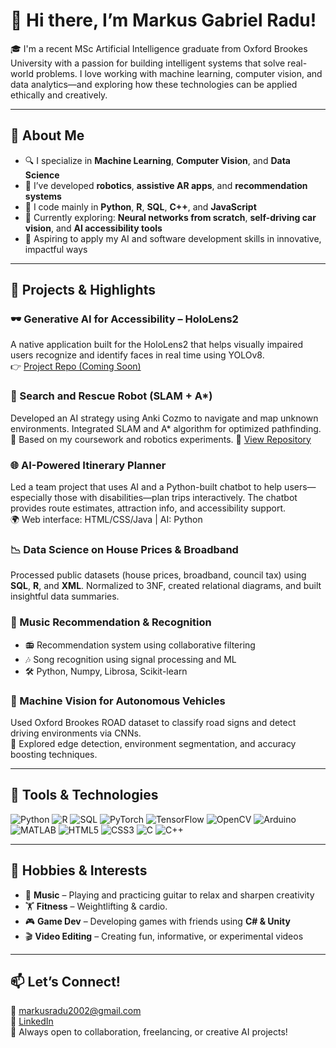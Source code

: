 # 👋 Hi there, I’m Markus Gabriel Radu!

🎓 I'm a recent MSc Artificial Intelligence graduate from Oxford Brookes University with a passion for building intelligent systems that solve real-world problems. I love working with machine learning, computer vision, and data analytics—and exploring how these technologies can be applied ethically and creatively.

---

## 🧠 About Me
- 🔍 I specialize in **Machine Learning**, **Computer Vision**, and **Data Science**
- 🤖 I’ve developed **robotics**, **assistive AR apps**, and **recommendation systems**
- 🧰 I code mainly in **Python**, **R**, **SQL**, **C++**, and **JavaScript**
- 🧪 Currently exploring: **Neural networks from scratch**, **self-driving car vision**, and **AI accessibility tools**
- 🎯 Aspiring to apply my AI and software development skills in innovative, impactful ways

---

## 🔬 Projects & Highlights

### 🕶️ Generative AI for Accessibility – HoloLens2  
A native application built for the HoloLens2 that helps visually impaired users recognize and identify faces in real time using YOLOv8.  
👉 [Project Repo (Coming Soon)]()  

### 🧭 Search and Rescue Robot (SLAM + A*)  
Developed an AI strategy using Anki Cozmo to navigate and map unknown environments. Integrated SLAM and A* algorithm for optimized pathfinding.  
📝 Based on my coursework and robotics experiments.
📂 [View Repository](https://github.com/MarkusGR-debug/search-and-rescue-robot)

### 🌐 AI-Powered Itinerary Planner  
Led a team project that uses AI and a Python-built chatbot to help users—especially those with disabilities—plan trips interactively. The chatbot provides route estimates, attraction info, and accessibility support.  
🌍 Web interface: HTML/CSS/Java | AI: Python  

### 📉 Data Science on House Prices & Broadband  
Processed public datasets (house prices, broadband, council tax) using **SQL**, **R**, and **XML**. Normalized to 3NF, created relational diagrams, and built insightful data summaries.  

### 🎵 Music Recommendation & Recognition  
- 📻 Recommendation system using collaborative filtering  
- 🎶 Song recognition using signal processing and ML  
- 🛠️ Python, Numpy, Librosa, Scikit-learn  

### 🚗 Machine Vision for Autonomous Vehicles  
Used Oxford Brookes ROAD dataset to classify road signs and detect driving environments via CNNs.  
🧠 Explored edge detection, environment segmentation, and accuracy boosting techniques.

---

## 🧰 Tools & Technologies
![Python](https://img.shields.io/badge/-Python-3776AB?style=flat&logo=python&logoColor=white)
![R](https://img.shields.io/badge/-R-276DC3?style=flat&logo=r&logoColor=white)
![SQL](https://img.shields.io/badge/-SQL-4479A1?style=flat&logo=postgresql&logoColor=white)
![PyTorch](https://img.shields.io/badge/-PyTorch-EE4C2C?style=flat&logo=pytorch&logoColor=white)
![TensorFlow](https://img.shields.io/badge/-TensorFlow-FF6F00?style=flat&logo=tensorflow&logoColor=white)
![OpenCV](https://img.shields.io/badge/-OpenCV-5C3EE8?style=flat&logo=opencv&logoColor=white)
![Arduino](https://img.shields.io/badge/-Arduino-00979D?style=flat&logo=arduino&logoColor=white)
![MATLAB](https://img.shields.io/badge/-MATLAB-0076A8?style=flat&logo=mathworks&logoColor=white)
![HTML5](https://img.shields.io/badge/-HTML5-E34F26?style=flat&logo=html5&logoColor=white)
![CSS3](https://img.shields.io/badge/-CSS3-1572B6?style=flat&logo=css3&logoColor=white)
![C](https://img.shields.io/badge/-C-00599C?style=flat&logo=c&logoColor=white)
![C++](https://img.shields.io/badge/-C++-00599C?style=flat&logo=c%2B%2B&logoColor=white)

---

## 🏃 Hobbies & Interests
- 🎸 **Music** – Playing and practicing guitar to relax and sharpen creativity  
- 🏋️ **Fitness** – Weightlifting & cardio. 
- 🎮 **Game Dev** – Developing games with friends using **C# & Unity**  
- 🎬 **Video Editing** – Creating fun, informative, or experimental videos

---

## 📫 Let’s Connect!
📧 markusradu2002@gmail.com  
🔗 [LinkedIn](https://www.linkedin.com/in/markus-radu-5b7a25224/)  
🧠 Always open to collaboration, freelancing, or creative AI projects!

<!--
**MarkusGR-debug/markusgr-debug** is a ✨ _special_ ✨ repository because its `README.md` (this file) appears on your GitHub profile.

Here are some ideas to get you started:

- 🔭 I’m currently working on ...
- 🌱 I’m currently learning ...
- 👯 I’m looking to collaborate on ...
- 🤔 I’m looking for help with ...
- 💬 Ask me about ...
- 📫 How to reach me: ...
- 😄 Pronouns: ...
- ⚡ Fun fact: ...
-->
